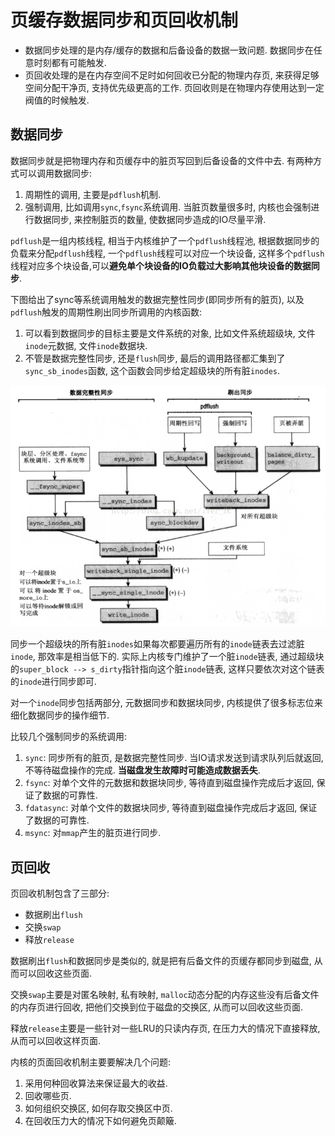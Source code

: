 # 页缓存数据同步和页回收机制

* 数据同步处理的是内存/缓存的数据和后备设备的数据一致问题. 数据同步在任意时刻都有可能触发.
* 页回收处理的是在内存空间不足时如何回收已分配的物理内存页, 来获得足够空间分配干净页, 支持优先级更高的工作. 页回收则是在物理内存使用达到一定阀值的时候触发.

## 数据同步

数据同步就是把物理内存和页缓存中的脏页写回到后备设备的文件中去. 有两种方式可以调用数据同步:

1. 周期性的调用, 主要是`pdflush`机制.
2. 强制调用, 比如调用`sync`,`fsync`系统调用. 当脏页数量很多时, 内核也会强制进行数据同步, 来控制脏页的数量, 使数据同步造成的IO尽量平滑.

`pdflush`是一组内核线程, 相当于内核维护了一个`pdflush`线程池, 根据数据同步的负载来分配`pdflush`线程, 一个`pdflush`线程可以对应一个块设备, 这样多个`pdflush`线程对应多个块设备,可以**避免单个块设备的IO负载过大影响其他块设备的数据同步**.

下图给出了sync等系统调用触发的数据完整性同步(即同步所有的脏页), 以及`pdflush`触发的周期性刷出同步所调用的内核函数:

1. 可以看到数据同步的目标主要是文件系统的对象, 比如文件系统超级块, 文件`inode`元数据, 文件`inode`数据块.
2. 不管是数据完整性同步, 还是`flush`同步, 最后的调用路径都汇集到了`sync_sb_inodes`函数, 这个函数会同步给定超级块的所有脏`inodes`.

![](./img/62.png)

同步一个超级块的所有脏`inodes`如果每次都要遍历所有的`inode`链表去过滤脏`inode`, 那效率是相当低下的. 实际上内核专门维护了一个脏`inode`链表, 通过超级块的`super_block --> s_dirty`指针指向这个脏`inode`链表, 这样只要依次对这个链表的`inode`进行同步即可.

对一个`inode`同步包括两部分, 元数据同步和数据块同步, 内核提供了很多标志位来细化数据同步的操作细节.

比较几个强制同步的系统调用:

1. `sync`: 同步所有的脏页, 是数据完整性同步. 当IO请求发送到请求队列后就返回, 不等待磁盘操作的完成. **当磁盘发生故障时可能造成数据丢失**.
2. `fsync`: 对单个文件的元数据和数据块同步, 等待直到磁盘操作完成后才返回, 保证了数据的可靠性.
3. `fdatasync`: 对单个文件的数据块同步, 等待直到磁盘操作完成后才返回, 保证了数据的可靠性.
4. `msync`: 对`mmap`产生的脏页进行同步.

## 页回收

页回收机制包含了三部分:

* 数据刷出`flush`
* 交换`swap`
* 释放`release`

数据刷出`flush`和数据同步是类似的, 就是把有后备文件的页缓存都同步到磁盘, 从而可以回收这些页面.

交换`swap`主要是对匿名映射, 私有映射, `malloc`动态分配的内存这些没有后备文件的内存页进行回收, 把他们交换到位于磁盘的交换区, 从而可以回收这些页面.

释放`release`主要是一些针对一些LRU的只读内存页, 在压力大的情况下直接释放, 从而可以回收这样页面.

内核的页面回收机制主要要解决几个问题:

1. 采用何种回收算法来保证最大的收益.
2. 回收哪些页.
3. 如何组织交换区, 如何存取交换区中页.
4. 在回收压力大的情况下如何避免页颠簸.